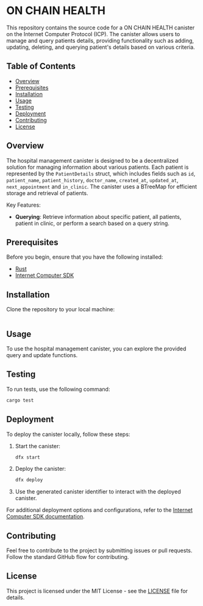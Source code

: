 # ON CHAIN HEALTH

This repository contains the source code for a ON CHAIN HEALTH canister on the Internet Computer Protocol (ICP). The canister allows users to manage and query patients details, providing functionality such as adding, updating, deleting, and querying patient's details based on various criteria.

## Table of Contents

- [Overview](#overview)
- [Prerequisites](#prerequisites)
- [Installation](#installation)
- [Usage](#usage)
- [Testing](#testing)
- [Deployment](#deployment)
- [Contributing](#contributing)
- [License](#license)

## Overview

The hospital management canister is designed to be a decentralized solution for managing information about various patients. Each patient is represented by the `PatientDetails` struct, which includes fields such as `id`, `patient_name`, `patient_history`, `doctor_name`, `created_at`, `updated_at`, `next_appointment` and `in_clinic`. The canister uses a BTreeMap for efficient storage and retrieval of patients.

Key Features:

- **Querying**: Retrieve information about specific patient, all patients, patient in clinic, or perform a search based on a query string.

## Prerequisites

Before you begin, ensure that you have the following installed:

- [Rust](https://www.rust-lang.org/tools/install)
- [Internet Computer SDK](https://sdk.dfinity.org/docs/quickstart/local-quickstart.html)

## Installation

Clone the repository to your local machine:

```bash

```

## Usage

To use the hospital management canister, you can explore the provided query and update functions.

## Testing

To run tests, use the following command:

```bash
cargo test
```

## Deployment

To deploy the canister locally, follow these steps:

1. Start the canister:

   ```bash
   dfx start
   ```

2. Deploy the canister:

   ```bash
   dfx deploy
   ```

3. Use the generated canister identifier to interact with the deployed canister.

For additional deployment options and configurations, refer to the [Internet Computer SDK documentation](https://sdk.dfinity.org/docs/quickstart/local-quickstart.html).

## Contributing

Feel free to contribute to the project by submitting issues or pull requests. Follow the standard GitHub flow for contributing.

## License

This project is licensed under the MIT License - see the [LICENSE](LICENSE) file for details.
```

